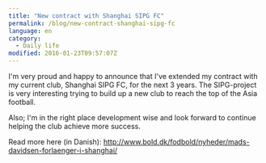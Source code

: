```yaml
---
title: "New contract with Shanghai SIPG FC"
permalink: /blog/new-contract-shanghai-sipg-fc
language: en
category:
  - Daily life
modified: 2016-01-23T09:57:07Z
---
```


I'm very proud and happy to announce that I've extended my contract with my current club, Shanghai SIPG FC, for the next 3 years. The SIPG-project is very interesting trying to build up a new club to reach the top of the Asia football.

Also; I'm in the right place development wise and look forward to continue helping the club achieve more success.

Read more here (in Danish): http://www.bold.dk/fodbold/nyheder/mads-davidsen-forlaenger-i-shanghai/
